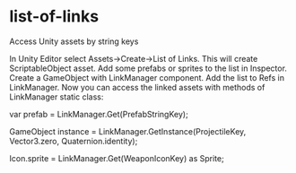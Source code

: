 # list-of-links
Access Unity assets by string keys

In Unity Editor select Assets->Create->List of Links. This will create ScriptableObject asset.
Add some prefabs or sprites to the list in Inspector.
Create a GameObject with LinkManager component. Add the list to Refs in LinkManager.
Now you can access the linked assets with methods of LinkManager static class:

var prefab = LinkManager.Get(PrefabStringKey);

GameObject instance = LinkManager.GetInstance(ProjectileKey, Vector3.zero, Quaternion.identity);

Icon.sprite = LinkManager.Get(WeaponIconKey) as Sprite;
